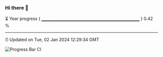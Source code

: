 ### Hi there 👋

⏳ Year progress { ▁▁▁▁▁▁▁▁▁▁▁▁▁▁▁▁▁▁▁▁▁▁▁▁▁▁▁▁▁▁ } 0.42 %

---

⏰ Updated on Tue, 02 Jan 2024 12:29:34 GMT

![Progress Bar CI](https://github.com/liununu/liununu/workflows/Progress%20Bar%20CI/badge.svg)
